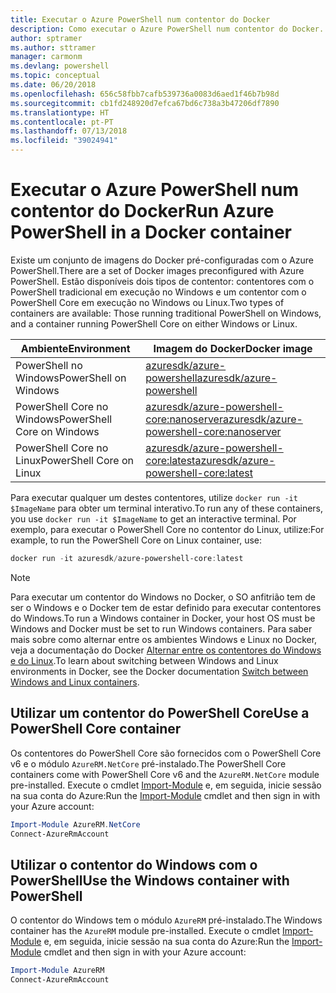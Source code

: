 ```yaml
---
title: Executar o Azure PowerShell num contentor do Docker
description: Como executar o Azure PowerShell num contentor do Docker.
author: sptramer
ms.author: sttramer
manager: carmonm
ms.devlang: powershell
ms.topic: conceptual
ms.date: 06/20/2018
ms.openlocfilehash: 656c58fbb7cafb539736a0083d6aed1f46b7b98d
ms.sourcegitcommit: cb1fd248920d7efca67bd6c738a3b47206df7890
ms.translationtype: HT
ms.contentlocale: pt-PT
ms.lasthandoff: 07/13/2018
ms.locfileid: "39024941"
---
```

# <a name="run-azure-powershell-in-a-docker-container"></a><span data-ttu-id="e8eb1-103">Executar o Azure PowerShell num contentor do Docker</span><span class="sxs-lookup"><span data-stu-id="e8eb1-103">Run Azure PowerShell in a Docker container</span></span>

<span data-ttu-id="e8eb1-104">Existe um conjunto de imagens do Docker pré-configuradas com o Azure PowerShell.</span><span class="sxs-lookup"><span data-stu-id="e8eb1-104">There are a set of Docker images preconfigured with Azure PowerShell.</span></span> <span data-ttu-id="e8eb1-105">Estão disponíveis dois tipos de contentor: contentores com o PowerShell tradicional em execução no Windows e um contentor com o PowerShell Core em execução no Windows ou Linux.</span><span class="sxs-lookup"><span data-stu-id="e8eb1-105">Two types of containers are available: Those running traditional PowerShell on Windows, and a container running PowerShell Core on either Windows or Linux.</span></span>

| <span data-ttu-id="e8eb1-106">Ambiente</span><span class="sxs-lookup"><span data-stu-id="e8eb1-106">Environment</span></span> | <span data-ttu-id="e8eb1-107">Imagem do Docker</span><span class="sxs-lookup"><span data-stu-id="e8eb1-107">Docker image</span></span> |
|-------------|--------------|
| <span data-ttu-id="e8eb1-108">PowerShell no Windows</span><span class="sxs-lookup"><span data-stu-id="e8eb1-108">PowerShell on Windows</span></span> | [<span data-ttu-id="e8eb1-109">azuresdk/azure-powershell</span><span class="sxs-lookup"><span data-stu-id="e8eb1-109">azuresdk/azure-powershell</span></span>](https://hub.docker.com/r/azuresdk/azure-powershell/) |
| <span data-ttu-id="e8eb1-110">PowerShell Core no Windows</span><span class="sxs-lookup"><span data-stu-id="e8eb1-110">PowerShell Core on Windows</span></span> | [<span data-ttu-id="e8eb1-111">azuresdk/azure-powershell-core:nanoserver</span><span class="sxs-lookup"><span data-stu-id="e8eb1-111">azuresdk/azure-powershell-core:nanoserver</span></span>](https://hub.docker.com/r/azuresdk/azure-powershell-core/) |
| <span data-ttu-id="e8eb1-112">PowerShell Core no Linux</span><span class="sxs-lookup"><span data-stu-id="e8eb1-112">PowerShell Core on Linux</span></span> | [<span data-ttu-id="e8eb1-113">azuresdk/azure-powershell-core:latest</span><span class="sxs-lookup"><span data-stu-id="e8eb1-113">azuresdk/azure-powershell-core:latest</span></span>](https://hub.docker.com/r/azuresdk/azure-powershell-core/) |

<span data-ttu-id="e8eb1-114">Para executar qualquer um destes contentores, utilize `docker run -it $ImageName` para obter um terminal interativo.</span><span class="sxs-lookup"><span data-stu-id="e8eb1-114">To run any of these containers, you use `docker run -it $ImageName` to get an interactive terminal.</span></span> <span data-ttu-id="e8eb1-115">Por exemplo, para executar o PowerShell Core no contentor do Linux, utilize:</span><span class="sxs-lookup"><span data-stu-id="e8eb1-115">For example, to run the PowerShell Core on Linux container, use:</span></span>

```powershell
docker run -it azuresdk/azure-powershell-core:latest
```

> [!NOTE]
> <span data-ttu-id="e8eb1-116">Para executar um contentor do Windows no Docker, o SO anfitrião tem de ser o Windows e o Docker tem de estar definido para executar contentores do Windows.</span><span class="sxs-lookup"><span data-stu-id="e8eb1-116">To run a Windows container in Docker, your host OS must be Windows and Docker must be set to run Windows containers.</span></span> <span data-ttu-id="e8eb1-117">Para saber mais sobre como alternar entre os ambientes Windows e Linux no Docker, veja a documentação do Docker [Alternar entre os contentores do Windows e do Linux](https://docs.docker.com/docker-for-windows/#switch-between-windows-and-linux-containers).</span><span class="sxs-lookup"><span data-stu-id="e8eb1-117">To learn about switching between Windows and Linux environments in Docker, see the Docker documentation [Switch between Windows and Linux containers](https://docs.docker.com/docker-for-windows/#switch-between-windows-and-linux-containers).</span></span>

## <a name="use-a-powershell-core-container"></a><span data-ttu-id="e8eb1-118">Utilizar um contentor do PowerShell Core</span><span class="sxs-lookup"><span data-stu-id="e8eb1-118">Use a PowerShell Core container</span></span>

<span data-ttu-id="e8eb1-119">Os contentores do PowerShell Core são fornecidos com o PowerShell Core v6 e o módulo `AzureRM.NetCore` pré-instalado.</span><span class="sxs-lookup"><span data-stu-id="e8eb1-119">The PowerShell Core containers come with PowerShell Core v6 and the `AzureRM.NetCore` module pre-installed.</span></span> <span data-ttu-id="e8eb1-120">Execute o cmdlet [Import-Module](/powershell/module/microsoft.powershell.core/import-module) e, em seguida, inicie sessão na sua conta do Azure:</span><span class="sxs-lookup"><span data-stu-id="e8eb1-120">Run the [Import-Module](/powershell/module/microsoft.powershell.core/import-module) cmdlet and then sign in with your Azure account:</span></span>

```powershell
Import-Module AzureRM.NetCore
Connect-AzureRmAccount
```

## <a name="use-the-windows-container-with-powershell"></a><span data-ttu-id="e8eb1-121">Utilizar o contentor do Windows com o PowerShell</span><span class="sxs-lookup"><span data-stu-id="e8eb1-121">Use the Windows container with PowerShell</span></span>

<span data-ttu-id="e8eb1-122">O contentor do Windows tem o módulo `AzureRM` pré-instalado.</span><span class="sxs-lookup"><span data-stu-id="e8eb1-122">The Windows container has the `AzureRM` module pre-installed.</span></span> <span data-ttu-id="e8eb1-123">Execute o cmdlet [Import-Module](/powershell/module/microsoft.powershell.core/import-module) e, em seguida, inicie sessão na sua conta do Azure:</span><span class="sxs-lookup"><span data-stu-id="e8eb1-123">Run the [Import-Module](/powershell/module/microsoft.powershell.core/import-module) cmdlet and then sign in with your Azure account:</span></span>

```powershell
Import-Module AzureRM
Connect-AzureRmAccount
```
